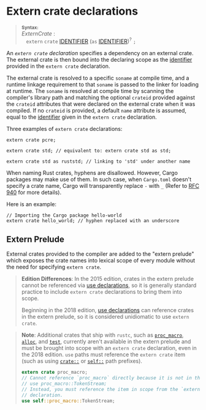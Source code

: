 # Extern crate declarations

> **<sup>Syntax:<sup>**\
> _ExternCrate_ :\
> &nbsp;&nbsp; `extern` `crate` [IDENTIFIER]&nbsp;(`as` [IDENTIFIER])<sup>?</sup> `;`

An _`extern crate` declaration_ specifies a dependency on an external crate.
The external crate is then bound into the declaring scope as the [identifier]
provided in the `extern crate` declaration.

The external crate is resolved to a specific `soname` at compile time, and a
runtime linkage requirement to that `soname` is passed to the linker for
loading at runtime. The `soname` is resolved at compile time by scanning the
compiler's library path and matching the optional `crateid` provided against
the `crateid` attributes that were declared on the external crate when it was
compiled. If no `crateid` is provided, a default `name` attribute is assumed,
equal to the [identifier] given in the `extern crate` declaration.

Three examples of `extern crate` declarations:

```rust,ignore
extern crate pcre;

extern crate std; // equivalent to: extern crate std as std;

extern crate std as ruststd; // linking to 'std' under another name
```

When naming Rust crates, hyphens are disallowed. However, Cargo packages may
make use of them. In such case, when `Cargo.toml` doesn't specify a crate name,
Cargo will transparently replace `-` with `_` (Refer to [RFC 940] for more
details).

Here is an example:

```rust,ignore
// Importing the Cargo package hello-world
extern crate hello_world; // hyphen replaced with an underscore
```

## Extern Prelude

External crates provided to the compiler are added to the "extern prelude"
which exposes the crate names into lexical scope of every module without the
need for specifying `extern crate`.

> **Edition Differences**: In the 2015 edition, crates in the extern prelude
> cannot be referenced via [use declarations], so it is generally standard
> practice to include `extern crate` declarations to bring them into scope.
>
> Beginning in the 2018 edition, [use declarations] can reference crates in
> the extern prelude, so it is considered unidiomatic to use `extern crate`.

> **Note**: Additional crates that ship with `rustc`, such as [`proc_macro`],
> [`alloc`], and [`test`], currently aren't available in the extern prelude
> and must be brought into scope with an `extern crate` declaration, even in
> the 2018 edition. `use` paths must reference the `extern crate` item (such
> as using [`crate::`] or [`self::`] path prefixes).
>
> ```rust
> extern crate proc_macro;
> // Cannot reference `proc_macro` directly because it is not in the extern prelude.
> // use proc_macro::TokenStream;
> // Instead, you must reference the item in scope from the `extern crate`
> // declaration.
> use self::proc_macro::TokenStream;
> ```

<!--
Possible upcoming changes that will change this:

The `extern_crate_item_prelude` unstable feature allows `extern crate` to
update the extern prelude in certain situations, see
https://github.com/rust-lang/rust/pull/54658

Unstable `--extern proc_macro` flag that would force the crate into the
extern prelude.
    https://github.com/rust-lang/rust/pull/54116
-->

[IDENTIFIER]: identifiers.html
[RFC 940]: https://github.com/rust-lang/rfcs/blob/master/text/0940-hyphens-considered-harmful.md
[`alloc`]: https://doc.rust-lang.org/alloc/
[`crate::`]: paths.html#crate
[`proc_macro`]: https://doc.rust-lang.org/proc_macro/
[`self::`]: paths.html#self
[`test`]: https://doc.rust-lang.org/test/
[use declarations]: items/use-declarations.html
